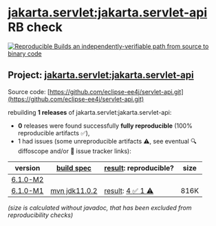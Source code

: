 [jakarta.servlet:jakarta.servlet-api](https://central.sonatype.com/artifact/jakarta.servlet/jakarta.servlet-api/versions) RB check
=======

[![Reproducible Builds](https://reproducible-builds.org/images/logos/rb.svg) an independently-verifiable path from source to binary code](https://reproducible-builds.org/)

## Project: [jakarta.servlet:jakarta.servlet-api](https://central.sonatype.com/artifact/jakarta.servlet/jakarta.servlet-api/versions)

Source code: [https://github.com/eclipse-ee4j/servlet-api.git](https://github.com/eclipse-ee4j/servlet-api.git)

rebuilding **1 releases** of jakarta.servlet:jakarta.servlet-api:
- **0** releases were found successfully **fully reproducible** (100% reproducible artifacts :white_check_mark:),
- 1 had issues (some unreproducible artifacts :warning:, see eventual :mag: diffoscope and/or :memo: issue tracker links):

| version | [build spec](/BUILDSPEC.md) | [result](https://reproducible-builds.org/docs/jvm/): reproducible? | size |
| -- | --------- | ------ | -- |
| [6.1.0-M2](https://central.sonatype.com/artifact/jakarta.servlet/jakarta.servlet-api/6.1.0-M2/pom) | | | |
| [6.1.0-M1](https://central.sonatype.com/artifact/jakarta.servlet/jakarta.servlet-api/6.1.0-M1/pom) | [mvn jdk11.0.2](jakarta.servlet-api-6.1.0-M1.buildspec) | [result](jakarta.servlet-api-6.1.0-M1.buildinfo): [4 :white_check_mark:  1 :warning:](jakarta.servlet-api-6.1.0-M1.buildcompare) | 816K |

<i>(size is calculated without javadoc, that has been excluded from reproducibility checks)</i>
